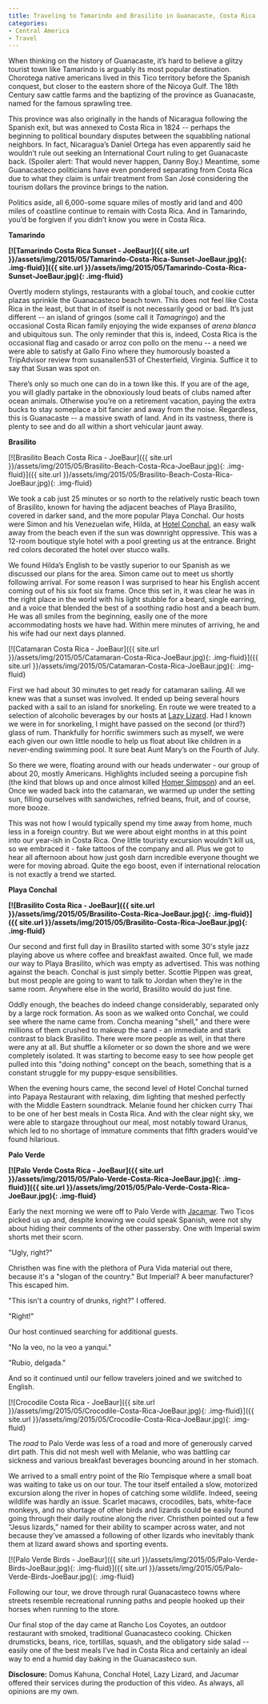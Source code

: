 ```yaml
---
title: Traveling to Tamarindo and Brasilito in Guanacaste, Costa Rica
categories:
- Central America
- Travel
---
```


When thinking on the history of Guanacaste, it’s hard to believe a glitzy tourist town like Tamarindo is arguably its most popular destination. Chorotega native americans lived in this Tico territory before the Spanish conquest, but closer to the eastern shore of the Nicoya Gulf. The 18th Century saw cattle farms and the baptizing of the province as Guanacaste, named for the famous sprawling tree.

This province was also originally in the hands of Nicaragua following the Spanish exit, but was annexed to Costa Rica in 1824 -- perhaps the beginning to political boundary disputes between the squabbling national neighbors. In fact, Nicaragua’s Daniel Ortega has even apparently said he wouldn’t rule out seeking an International Court ruling to get Guanacaste back. (Spoiler alert: That would never happen, Danny Boy.) Meantime, some Guanacasteco politicians have even pondered separating from Costa Rica due to what they claim is unfair treatment from San José considering the tourism dollars the province brings to the nation.

Politics aside, all 6,000-some square miles of mostly arid land and 400 miles of coastline continue to remain with Costa Rica. And in Tamarindo, you’d be forgiven if you didn’t know you were in Costa Rica.<!-- more -->

**Tamarindo**

****[![Tamarindo Costa Rica Sunset - JoeBaur]({{ site.url }}/assets/img/2015/05/Tamarindo-Costa-Rica-Sunset-JoeBaur.jpg){: .img-fluid}]({{ site.url }}/assets/img/2015/05/Tamarindo-Costa-Rica-Sunset-JoeBaur.jpg){: .img-fluid}****

Overtly modern stylings, restaurants with a global touch, and cookie cutter plazas sprinkle the Guanacasteco beach town. This does not feel like Costa Rica in the least, but that in of itself is not necessarily good or bad. It’s just different -- an island of gringos (some call it _Tamagringo_) and the occasional Costa Rican family enjoying the wide expanses of _arena blanca_ and ubiquitous sun. The only reminder that this is, indeed, Costa Rica is the occasional flag and casado or arroz con pollo on the menu -- a need we were able to satisfy at Gallo Fino where they humorously boasted a TripAdvisor review from susanallen531 of Chesterfield, Virginia. Suffice it to say that Susan was spot on.

There’s only so much one can do in a town like this. If you are of the age, you will gladly partake in the obnoxiously loud beats of clubs named after ocean animals. Otherwise you’re on a retirement vacation, paying the extra bucks to stay someplace a bit fancier and away from the noise. Regardless, this is Guanacaste -- a massive swath of land. And in its vastness, there is plenty to see and do all within a short vehicular jaunt away.

**Brasilito**

[![Brasilito Beach Costa Rica - JoeBaur]({{ site.url }}/assets/img/2015/05/Brasilito-Beach-Costa-Rica-JoeBaur.jpg){: .img-fluid}]({{ site.url }}/assets/img/2015/05/Brasilito-Beach-Costa-Rica-JoeBaur.jpg){: .img-fluid}

We took a cab just 25 minutes or so north to the relatively rustic beach town of Brasilito, known for having the adjacent beaches of Playa Brasilito, covered in darker sand, and the more popular Playa Conchal. Our hosts were Simon and his Venezuelan wife, Hilda, at [Hotel Conchal](http://conchalcr.com/), an easy walk away from the beach even if the sun was downright oppressive. This was a 12-room boutique style hotel with a pool greeting us at the entrance. Bright red colors decorated the hotel over stucco walls.

We found Hilda’s English to be vastly superior to our Spanish as we discussed our plans for the area. Simon came out to meet us shortly following arrival. For some reason I was surprised to hear his English accent coming out of his six foot six frame. Once this set in, it was clear he was in the right place in the world with his light stubble for a beard, single earring, and a voice that blended the best of a soothing radio host and a beach bum. He was all smiles from the beginning, easily one of the more accommodating hosts we have had. Within mere minutes of arriving, he and his wife had our next days planned.

[![Catamaran Costa Rica - JoeBaur]({{ site.url }}/assets/img/2015/05/Catamaran-Costa-Rica-JoeBaur.jpg){: .img-fluid}]({{ site.url }}/assets/img/2015/05/Catamaran-Costa-Rica-JoeBaur.jpg){: .img-fluid}

First we had about 30 minutes to get ready for catamaran sailing. All we knew was that a sunset was involved. It ended up being several hours packed with a sail to an island for snorkeling. En route we were treated to a selection of alcoholic beverages by our hosts at [Lazy Lizard](http://lazylizardsailing.com/wp/). Had I known we were in for snorkeling, I might have passed on the second (or third?) glass of rum. Thankfully for horrific swimmers such as myself, we were each given our own little noodle to help us float about like children in a never-ending swimming pool. It sure beat Aunt Mary’s on the Fourth of July.

So there we were, floating around with our heads underwater - our group of about 20, mostly Americans. Highlights included seeing a porcupine fish (the kind that blows up and once almost killed [Homer Simpson](http://www.tv.com/shows/the-simpsons/one-fish-two-fish-blowfish-blue-fish-1309/)) and an eel. Once we waded back into the catamaran, we warmed up under the setting sun, filling ourselves with sandwiches, refried beans, fruit, and of course, more booze.

This was not how I would typically spend my time away from home, much less in a foreign country. But we were about eight months in at this point into our year-ish in Costa Rica. One little touristy excursion wouldn't kill us, so we embraced it - fake tattoos of the company and all. Plus we got to hear all afternoon about how just gosh darn incredible everyone thought we were for moving abroad. Quite the ego boost, even if international relocation is not exactly a trend we started.

**Playa Conchal**

****[![Brasilito Costa Rica - JoeBaur]({{ site.url }}/assets/img/2015/05/Brasilito-Costa-Rica-JoeBaur.jpg){: .img-fluid}]({{ site.url }}/assets/img/2015/05/Brasilito-Costa-Rica-JoeBaur.jpg){: .img-fluid}****

Our second and first full day in Brasilito started with some 30's style jazz playing above us where coffee and breakfast awaited. Once full, we made our way to Playa Brasilito, which was empty as advertised. This was nothing against the beach. Conchal is just simply better. Scottie Pippen was great, but most people are going to want to talk to Jordan when they’re in the same room. Anywhere else in the world, Brasilito would do just fine.

Oddly enough, the beaches do indeed change considerably, separated only by a large rock formation. As soon as we walked onto Conchal, we could see where the name came from. Concha meaning "shell," and there were millions of them crushed to makeup the sand - an immediate and stark contrast to black Brasilito. There were more people as well, in that there were any at all. But shuffle a kilometer or so down the shore and we were completely isolated. It was starting to become easy to see how people get pulled into this "doing nothing" concept on the beach, something that is a constant struggle for my puppy-esque sensibilities.

When the evening hours came, the second level of Hotel Conchal turned into Papaya Restaurant with relaxing, dim lighting that meshed perfectly with the Middle Eastern soundtrack. Melanie found her chicken curry Thai to be one of her best meals in Costa Rica. And with the clear night sky, we were able to stargaze throughout our meal, most notably toward Uranus, which led to no shortage of immature comments that fifth graders would've found hilarious.

**Palo Verde**

****[![Palo Verde Costa Rica - JoeBaur]({{ site.url }}/assets/img/2015/05/Palo-Verde-Costa-Rica-JoeBaur.jpg){: .img-fluid}]({{ site.url }}/assets/img/2015/05/Palo-Verde-Costa-Rica-JoeBaur.jpg){: .img-fluid}****

Early the next morning we were off to Palo Verde with [Jacamar](http://www.arenaltours.com/index.php?lang=en&opt=guanacaste&cat=g). Two Ticos picked us up and, despite knowing we could speak Spanish, were not shy about hiding their comments of the other passersby. One with Imperial swim shorts met their scorn.

"Ugly, right?"

Christhen was fine with the plethora of Pura Vida material out there, because it's a "slogan of the country." But Imperial? A beer manufacturer? This escaped him.

"This isn't a country of drunks, right?" I offered.

"Right!"

Our host continued searching for additional guests.

"No la veo, no la veo a yanqui."

"Rubio, delgada."

And so it continued until our fellow travelers joined and we switched to English.

[![Crocodile Costa Rica - JoeBaur]({{ site.url }}/assets/img/2015/05/Crocodile-Costa-Rica-JoeBaur.jpg){: .img-fluid}]({{ site.url }}/assets/img/2015/05/Crocodile-Costa-Rica-JoeBaur.jpg){: .img-fluid}

The _road_ to Palo Verde was less of a road and more of generously carved dirt path. This did not mesh well with Melanie, who was battling car sickness and various breakfast beverages bouncing around in her stomach.

We arrived to a small entry point of the Río Tempisque where a small boat was waiting to take us on our tour. The tour itself entailed a slow, motorized excursion along the river in hopes of catching some wildlife. Indeed, seeing wildlife was hardly an issue. Scarlet macaws, crocodiles, bats, white-face monkeys, and no shortage of other birds and lizards could be easily found going through their daily routine along the river. Christhen pointed out a few “Jesus lizards,” named for their ability to scamper across water, and not because they’ve amassed a following of other lizards who inevitably thank them at lizard award shows and sporting events.

[![Palo Verde Birds - JoeBaur]({{ site.url }}/assets/img/2015/05/Palo-Verde-Birds-JoeBaur.jpg){: .img-fluid}]({{ site.url }}/assets/img/2015/05/Palo-Verde-Birds-JoeBaur.jpg){: .img-fluid}

Following our tour, we drove through rural Guanacasteco towns where streets resemble recreational running paths and people hooked up their horses when running to the store.

Our final stop of the day came at Rancho Los Coyotes, an outdoor restaurant with smoked, traditional Guanacasteco cooking. Chicken drumsticks, beans, rice, tortillas, squash, and the obligatory side salad -- easily one of the best meals I’ve had in Costa Rica and certainly an ideal way to end a humid day baking in the Guanacasteco sun.

**Disclosure:** Domus Kahuna, Conchal Hotel, Lazy Lizard, and Jacumar offered their services during the production of this video. As always, all opinions are my own.
